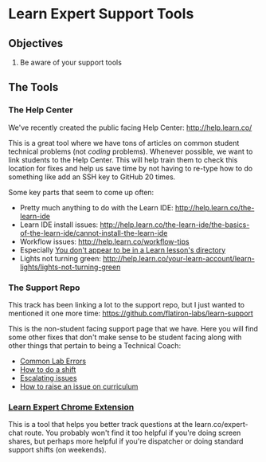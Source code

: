 # Learn Expert Support Tools

## Objectives

1. Be aware of your support tools

## The Tools

### The Help Center

We've recently created the public facing Help Center: http://help.learn.co/

This is a great tool where we have tons of articles on common student technical problems (not _coding_ problems). Whenever possible, we want to link students to the Help Center. This will help train them to check this location for fixes and help us save time by not having to re-type how to do something like add an SSH key to GitHub 20 times. 

Some key parts that seem to come up often:

- Pretty much anything to do with the Learn IDE: http://help.learn.co/the-learn-ide
 - Learn IDE install issues: http://help.learn.co/the-learn-ide/the-basics-of-the-learn-ide/cannot-install-the-learn-ide
- Workflow issues: http://help.learn.co/workflow-tips
 - Especially [You don't appear to be in a Learn lesson's directory](http://help.learn.co/workflow-tips/running-tests/you-dont-appear-to-be-in-a-learn-lessons-directory)
- Lights not turning green: http://help.learn.co/your-learn-account/learn-lights/lights-not-turning-green

### The Support Repo

This track has been linking a lot to the support repo, but I just wanted to mentioned it one more time: https://github.com/flatiron-labs/learn-support

This is the non-student facing support page that we have. Here you will find some other fixes that don't make sense to be student facing along with other things that pertain to being a Technical Coach:

- [Common Lab Errors](https://github.com/flatiron-labs/learn-support/blob/master/common-lab-errors.md)
- [How to do a shift](https://github.com/flatiron-labs/learn-support/blob/master/how-to-do-a-shift.md)
- [Escalating issues](https://github.com/flatiron-labs/learn-support/blob/master/escalation.md)
- [How to raise an issue on curriculum](https://github.com/flatiron-labs/learn-support/blob/master/how-to-raise-an-issue.md)

### [Learn Expert Chrome Extension](https://github.com/NStephenson/LE3)

This is a tool that helps you better track questions at the learn.co/expert-chat route. You probably won't find it too helpful if you're doing screen shares, but perhaps more helpful if you're dispatcher or doing standard support shifts (on weekends). 
